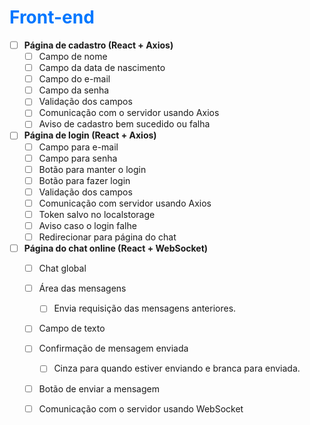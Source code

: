 <h1 style="color:rgb(0, 119, 255)">Front-end</h1>

- [ ] **Página de cadastro (React \+ Axios)**  
  - [ ] Campo de nome  
  - [ ] Campo da data de nascimento  
  - [ ] Campo do e-mail  
  - [ ] Campo da senha  
  - [ ] Validação dos campos  
  - [ ] Comunicação com o servidor usando Axios  
  - [ ] Aviso de cadastro bem sucedido ou falha  
- [ ] **Página de login (React \+ Axios)**  
  - [ ] Campo para e-mail  
  - [ ] Campo para senha  
  - [ ] Botão para manter o login  
  - [ ] Botão para fazer login  
  - [ ] Validação dos campos  
  - [ ] Comunicação com servidor usando Axios  
  - [ ] Token salvo no localstorage  
  - [ ] Aviso caso o login falhe  
  - [ ] Redirecionar para página do chat  
- [ ] **Página do chat online (React \+ WebSocket)**  
  - [ ] Chat global  
  - [ ] Área das mensagens  
    - [ ] Envia requisição das mensagens anteriores.  
  - [ ] Campo de texto  
  - [ ] Confirmação de mensagem enviada  
    - [ ] Cinza para quando estiver enviando e branca para enviada.  
  - [ ] Botão de enviar a mensagem  
  - [ ] Comunicação com o servidor usando WebSocket
  